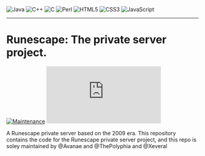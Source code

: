 ![Java](https://img.shields.io/badge/java-%23ED8B00.svg?style=for-the-badge&logo=java&logoColor=white) ![C++](https://img.shields.io/badge/c++-%2300599C.svg?style=for-the-badge&logo=c%2B%2B&logoColor=white) ![C](https://img.shields.io/badge/c-%2300599C.svg?style=for-the-badge&logo=c&logoColor=white) ![Perl](https://img.shields.io/badge/perl-%2339457E.svg?style=for-the-badge&logo=perl&logoColor=white) ![HTML5](https://img.shields.io/badge/html5-%23E34F26.svg?style=for-the-badge&logo=html5&logoColor=white) ![CSS3](https://img.shields.io/badge/css3-%231572B6.svg?style=for-the-badge&logo=css3&logoColor=white) ![JavaScript](https://img.shields.io/badge/javascript-%23323330.svg?style=for-the-badge&logo=javascript&logoColor=%23F7DF1E)

---

# Runescape: The private server project. 

[![Maintenance](https://img.shields.io/badge/Maintained%3F-no-red.svg)](https://bitbucket.org/lbesson/ansi-colors) [![Latest release](https://badgen.net/github/release/Naereen/Strapdown.js)](https://github.com/Naereen/Strapdown.js/releases)

A Runescape private server based on the 2009 era.
This repository contains the code for the Runescape private server project, and this repo is soley maintained by @Avanae and @ThePolyphia and @Xeveral